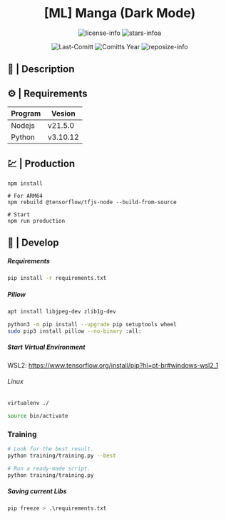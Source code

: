 <div align="center">

# [ML] Manga (Dark Mode)

![license-info](https://img.shields.io/github/license/Ashu11-A/Manga-Converter?logo=gnu&style=for-the-badge&colorA=302D41&colorB=f9e2af&logoColor=f9e2af)
![stars-infoa](https://img.shields.io/github/stars/Ashu11-A/Manga-Converter?colorA=302D41&colorB=f9e2af&style=for-the-badge)

![Last-Comitt](https://img.shields.io/github/last-commit/Ashu11-A/Manga-Converter?style=for-the-badge&colorA=302D41&colorB=b4befe)
![Comitts Year](https://img.shields.io/github/commit-activity/y/Ashu11-A/Manga-Converter?style=for-the-badge&colorA=302D41&colorB=f9e2af&logoColor=f9e2af)
![reposize-info](https://img.shields.io/github/repo-size/Ashu11-A/Manga-Converter?style=for-the-badge&colorA=302D41&colorB=90dceb)

</div>
<div align="left">

## 📃 | Description

## ⚙️ | Requirements
| Program | Vesion |
|--|--|
| Nodejs | v21.5.0 |
| Python | v3.10.12 |

## 💹 | Production

```
npm install

# For ARM64
npm rebuild @tensorflow/tfjs-node --build-from-source

# Start
npm run production
```

## 🐛 | Develop


##### Requirements

```sh
pip install -r requirements.txt
```

##### Pillow

```sh
apt install libjpeg-dev zlib1g-dev

python3 -m pip install --upgrade pip setuptools wheel
sudo pip3 install pillow --no-binary :all:
```

##### Start Virtual Environment

WSL2: https://www.tensorflow.org/install/pip?hl=pt-br#windows-wsl2_1

###### Linux

```sh
virtualenv ./

source bin/activate
```

### Training

```sh
# Look for the best result.
python training/training.py --best

# Run a ready-made script.
python training/training.py
```

##### Saving current Libs

```sh
pip freeze > .\requirements.txt
```
